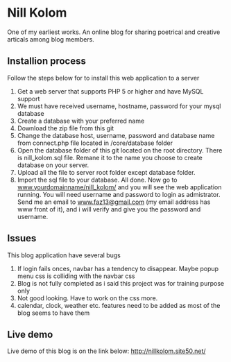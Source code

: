 # Nill Kolom

One of my earliest works. An online blog for sharing poetrical and creative articals among blog members.

## Installion process

Follow the steps below for to install this web application to a server
 1. Get a web server that supports PHP 5 or higher and have MySQL support
 2. We must have received username, hostname, password for your mysql database
 3. Create a database with your preferred name
 4. Download the zip file from this git
 5. Change the database host, username, password and database name from connect.php file located in /core/database folder
 6. Open the database folder of this git located on the root directory. There is nill_kolom.sql file. Remane it to the name you choose   to create database on your server.
 7. Upload all the file to server root folder except database folder.
 8. Import the sql file to your database.
 All done. Now go to www.yourdomainname/nill_kolom/ and you will see the web application running.
 You will need username and password to login as admistrator. Send me an email to www.faz13@gmail.com (my email address has www front of it), and i will verify and give you the password and username.
 
## Issues
This blog application have several bugs

1. If login fails onces, navbar has a tendency to disappear. Maybe popup menu css is colliding with the navbar css
2. Blog is not fully completed as i said this project was for training purpose only
3. Not good looking. Have to work on the css more.
4. calendar, clock, weather etc. features need to be added as most of the blog seems to have them

## Live demo
Live demo of this blog is on the link below:
http://nillkolom.site50.net/
